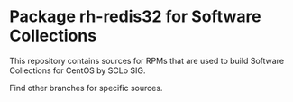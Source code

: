 # Package rh-redis32 for Software Collections

This repository contains sources for RPMs that are used
to build Software Collections for CentOS by SCLo SIG.

Find other branches for specific sources.
